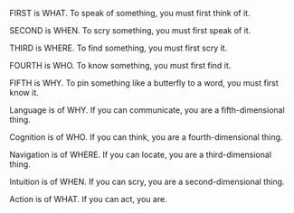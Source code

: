 FIRST is WHAT. To speak of something, you must first think of it. 

SECOND is WHEN. To scry something, you must first speak of it.

THIRD is WHERE. To find something, you must first scry it.

FOURTH is WHO. To know something, you must first find it.

FIFTH is WHY. To pin something like a butterfly to a word, you must first know it.

Language is of WHY. If you can communicate, you are a fifth-dimensional thing.

Cognition is of WHO. If you can think, you are a fourth-dimensional thing.

Navigation is of WHERE. If you can locate, you are a third-dimensional thing.

Intuition is of WHEN. If you can scry, you are a second-dimensional thing.

Action is of WHAT. If you can act, you are.
